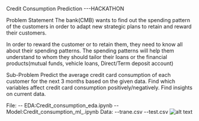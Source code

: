 Credit Consumption Prediction ---HACKATHON

Problem Statement
The bank(CMB) wants to find out the spending pattern of the customers in order to adapt new strategic plans to retain and reward their customers.

In order to reward the customer or to retain them, they need to know all about their spending patterns. The spending patterns will help them understand to whom they should tailor their loans or the financial products(mutual funds, vehicle loans, Direct/Term deposit account)

Sub-Problem
Predict the average credit card consumption of each customer for the next 3 months based on the given data.
Find which variables affect credit card consumption positively/negatively.
Find insights on current data.

File:
   -- EDA:Credit_consumption_eda.ipynb
   -- Model:Credit_consumption_ml_.ipynb
Data:
    --trane.csv
    --test.csv
 ![alt text](https://www.google.com/url?sa=i&url=https%3A%2F%2Fwww.moodysanalytics.com%2Frisk-perspectives-magazine%2Fmanaging-disruption%2Fspotlight%2Fmachine-learning-challenges-lessons-and-opportunities-in-credit-risk-modeling&psig=AOvVaw2XFCb6Uc5mWviOcz7Ogv2H&ust=1641820195273000&source=images&cd=vfe&ved=0CAsQjRxqFwoTCIjw6LffpPUCFQAAAAAdAAAAABAJ)
